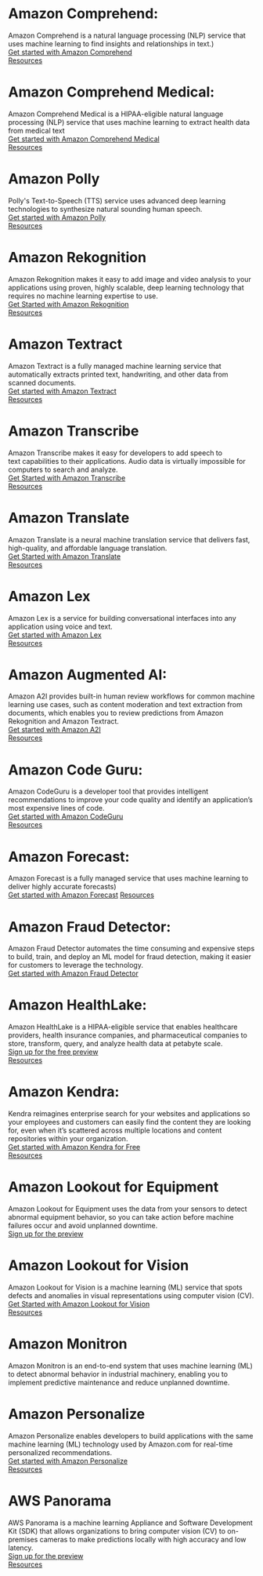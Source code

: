 

# Amazon Comprehend:
Amazon Comprehend is a natural language processing (NLP) service that uses machine learning to find insights and relationships in text.)<br />
[Get started with Amazon Comprehend](https://console.aws.amazon.com/comprehend/v2/home)<br />
[Resources](https://aws.amazon.com/comprehend/resources/)

# Amazon Comprehend Medical:
Amazon Comprehend Medical is a HIPAA-eligible natural language processing (NLP) service that uses machine learning to extract health data from medical text<br />
[Get started with Amazon Comprehend Medical](https://console.aws.amazon.com/comprehend/home)<br />
[Resources](https://aws.amazon.com/comprehend/resources/)

# Amazon Polly
Polly's Text-to-Speech (TTS) service uses advanced deep learning technologies to synthesize natural sounding human speech.<br />
[Get started with Amazon Polly](https://console.aws.amazon.com/polly/home)<br />
[Resources](https://aws.amazon.com/polly/resources/?nc=sn&loc=6)

# Amazon Rekognition
Amazon Rekognition makes it easy to add image and video analysis to your applications using proven, highly scalable, deep learning technology that requires no machine learning expertise to use.<br />
[Get Started with Amazon Rekognition](https://console.aws.amazon.com/rekognition/home)<br />
[Resources](https://aws.amazon.com/rekognition/resources/?nc=sn&loc=6)

# Amazon Textract
Amazon Textract is a fully managed machine learning service that automatically extracts printed text, handwriting, and other data from scanned documents.<br />
[Get started with Amazon Textract](https://console.aws.amazon.com/textract/home)<br />
[Resources](https://aws.amazon.com/textract/resources/)

# Amazon Transcribe 
Amazon Transcribe makes it easy for developers to add speech to text capabilities to their applications. Audio data is virtually impossible for computers to search and analyze.<br />
[Get Started with Amazon Transcribe](https://console.aws.amazon.com/transcribe/)<br />
[Resources](https://aws.amazon.com/transcribe/resources/?nc=sn&loc=4)

# Amazon Translate 
Amazon Translate is a neural machine translation service that delivers fast, high-quality, and affordable language translation.<br />
[Get Started with Amazon Translate](https://console.aws.amazon.com/translate/)<br />
[Resources](https://aws.amazon.com/translate/resources/)

# Amazon Lex
Amazon Lex is a service for building conversational interfaces into any application using voice and text.<br />
[Get started with Amazon Lex](https://console.aws.amazon.com/lex/home)<br />
[Resources](https://aws.amazon.com/lex/resources/?nc=sn&loc=5)

# Amazon Augmented AI:
Amazon A2I provides built-in human review workflows for common machine learning use cases, such as content moderation and text extraction from documents, which enables you to review predictions from Amazon Rekognition and Amazon Textract.<br />
[Get started with Amazon A2I](https://console.aws.amazon.com/a2i)<br />
[Resources](https://aws.amazon.com/augmented-ai/resources/)

# Amazon Code Guru:
Amazon CodeGuru is a developer tool that provides intelligent recommendations to improve your code quality and identify an application’s most expensive lines of code.<br />
[Get started with Amazon CodeGuru](https://signin.aws.amazon.com/signin?redirect_uri=https%3A%2F%2Fconsole.aws.amazon.com%2Fconsole%2Fhome%3Fstate%3DhashArgs%2523%26isauthcode%3Dtrue&client_id=arn%3Aaws%3Aiam%3A%3A015428540659%3Auser%2Fhomepage&forceMobileApp=0&code_challenge=4EK_R7-MGaK8-_UiXhHH73lEh-1TklSWpdzYghukon8&code_challenge_method=SHA-256)<br />
[Resources](https://aws.amazon.com/codeguru/resources/)

# Amazon Forecast:
Amazon Forecast is a fully managed service that uses machine learning to deliver highly accurate forecasts)<br />
[Get started with Amazon Forecast](https://console.aws.amazon.com/forecast/home)
[Resources](https://aws.amazon.com/forecast/resources/)

# Amazon Fraud Detector:
Amazon Fraud Detector automates the time consuming and expensive steps to build, train, and deploy an ML model for fraud detection, making it easier for customers to leverage the technology.<br />
[Get started with Amazon Fraud Detector](https://console.aws.amazon.com/frauddetector/home)<br />

# Amazon HealthLake:
Amazon HealthLake is a HIPAA-eligible service that enables healthcare providers, health insurance companies, and pharmaceutical companies to store, transform, query, and analyze health data at petabyte scale.<br />
[Sign up for the free preview](https://pages.awscloud.com/AmazonHealthLakePreview.html)<br />
[Resources](https://aws.amazon.com/healthlake/resources/)

# Amazon Kendra:
Kendra reimagines enterprise search for your websites and applications so your employees and customers can easily find the content they are looking for, even when it’s scattered across multiple locations and content repositories within your organization.<br />
[Get started with Amazon Kendra for Free](https://console.aws.amazon.com/kendra/home)<br />
[Resources](https://aws.amazon.com/kendra/resources/)

# Amazon Lookout for Equipment 
Amazon Lookout for Equipment uses the data from your sensors to detect abnormal equipment behavior, so you can take action before machine failures occur and avoid unplanned downtime.<br />
[Sign up for the preview](https://pages.awscloud.com/Amazon-Lookout-for-Equipment-Preview.html) <br />

# Amazon Lookout for Vision 
Amazon Lookout for Vision is a machine learning (ML) service that spots defects and anomalies in visual representations using computer vision (CV).<br />
[Get Started with Amazon Lookout for Vision](https://console.aws.amazon.com/lookoutvision) <br />
[Resources](https://aws.amazon.com/lookout-for-vision/resources/)

# Amazon Monitron
Amazon Monitron is an end-to-end system that uses machine learning (ML) to detect abnormal behavior in industrial machinery, enabling you to implement predictive maintenance and reduce unplanned downtime.

# Amazon Personalize
Amazon Personalize enables developers to build applications with the same machine learning (ML) technology used by Amazon.com for real-time personalized recommendations. <br />
[Get started with Amazon Personalize](https://console.aws.amazon.com/personalize/home) <br />
[Resources](https://aws.amazon.com/personalize/resources/)

# AWS Panorama 
AWS Panorama is a machine learning Appliance and Software Development Kit (SDK) that allows organizations to bring computer vision (CV) to on-premises cameras to make predictions locally with high accuracy and low latency. <br />
[Sign up for the preview](https://pages.awscloud.com/AWSPanoramaPreview.html) <br />
[Resources](https://aws.amazon.com/panorama/resources/)
